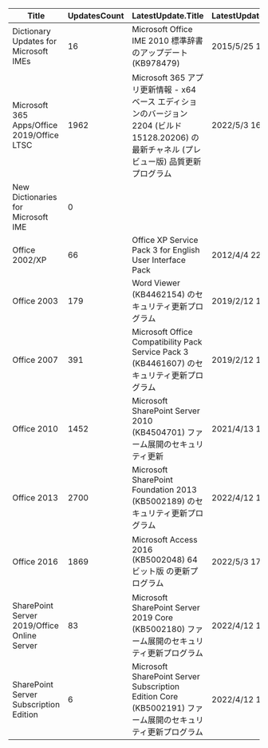 | Title 	| UpdatesCount 	| LatestUpdate.Title 	| LatestUpdate.CreationDate 	| LatestUpdate.LegacyName 	| OldtestUpdate.Title 	| OldtestUpdate.CreationDate 	| OldtestUpdate.LegacyName 	| Id 	|
|---	|---	|---	|---	|---	|---	|---	|---	|---	|
| Dictionary   Updates for Microsoft IMEs 	| 16 	| Microsoft Office IME 2010   標準辞書のアップデート (KB978479) 	| 2015/5/25 17:00 	|  	| Microsoft Office IME 2010   郵便番号辞書のアップデート (KB2450059) 	| 2011/11/16 18:00 	|  	| f76b7f51-b762-4fd0-a35c-e04f582acf42 	|
| Microsoft 365 Apps/Office   2019/Office LTSC 	| 1962 	| Microsoft 365 アプリ更新情報 - x64 ベース エディションのバージョン 2204 (ビルド   15128.20206) の最新チャネル (プレビュー版) 品質更新プログラム 	| 2022/5/3 16:45 	|  	| Office 365 クライアントの更新 – Current Channel (1602-1) 64 ビット版の初回リリース 	| 2016/3/9 1:00 	|  	| 30eb551c-6288-4716-9a78-f300ec36d72b 	|
| New Dictionaries for Microsoft   IME 	| 0 	|  	|  	|  	|  	|  	|  	| 8508af86-b85e-450f-a518-3b6f8f204eea 	|
| Office 2002/XP 	| 66 	| Office XP Service Pack 3 for English User Interface Pack 	| 2012/4/4 22:00 	|  	| Access 2002 更新プログラム (KB904018) 	| 2005/10/18 17:00 	|  	| 6248b8b1-ffeb-dbd9-887a-2acf53b09dfe 	|
| Office 2003 	| 179 	| Word Viewer (KB4462154)     のセキュリティ更新プログラム 	| 2019/2/12 18:00 	|  	| Office 2003 更新プログラム (KB907417) 	| 2005/11/8 18:00 	|  	| 1403f223-a63f-f572-82ba-c92391218055 	|
| Office 2007 	| 391 	| Microsoft Office Compatibility Pack Service Pack 3   (KB4461607)   のセキュリティ更新プログラム 	| 2019/2/12 18:00 	|  	| 2007 Microsoft Office system 更新プログラム: KB932080 	| 2007/4/10 17:00 	|  	| 041e4f9f-3a3d-4f58-8b2f-5e6fe95c4591 	|
| Office 2010 	| 1452 	| Microsoft SharePoint Server 2010 (KB4504701)  ファーム展開のセキュリティ更新 	| 2021/4/13 17:00 	|  	| Microsoft Office 2010 更新プログラム: KB2077208 	| 2010/8/10 17:00 	|  	| 84f5f325-30d7-41c4-81d1-87a0e6535b66 	|
| Office 2013 	| 2700 	| Microsoft SharePoint Foundation 2013 (KB5002189)  のセキュリティ更新プログラム 	| 2022/4/12 17:00 	|  	| Microsoft Office 2013 (KB2727009) 32 ビット版 の更新プログラム 	| 2012/12/11 18:00 	|  	| 704a0a4a-518f-4d69-9e03-10ba44198bd5 	|
| Office 2016 	| 1869 	| Microsoft Access 2016 (KB5002048) 64 ビット版 の更新プログラム 	| 2022/5/3 17:00 	|  	| Microsoft Office 2016 (KB3085538) 64 ビット版 のセキュリティ更新プログラム 	| 2015/10/13 17:00 	|  	| 25aed893-7c2d-4a31-ae22-28ff8ac150ed 	|
| SharePoint Server 2019/Office   Online Server 	| 83 	| Microsoft SharePoint Server 2019 Core (KB5002180)  ファーム展開のセキュリティ更新プログラム 	| 2022/4/12 17:00 	|  	| Microsoft SharePoint Server 2019 Core (KB4461513)  ファーム展開のセキュリティ更新プログラム 	| 2018/11/13 18:00 	|  	| 6c5f2e66-7dbc-4c59-90a7-849c4c649d7a 	|
| SharePoint Server Subscription   Edition 	| 6 	| Microsoft SharePoint Server Subscription Edition Core   (KB5002191)  ファーム展開のセキュリティ更新プログラム 	| 2022/4/12 17:00 	|  	| Microsoft SharePoint Server Subscription Edition Core   (KB5002045)  ファーム展開のセキュリティ更新プログラム 	| 2021/12/14 18:00 	|  	| bc0fee21-742f-4d06-8b37-4fd520873c74 	|